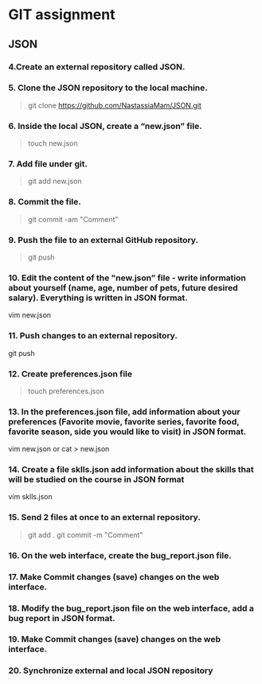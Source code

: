 # GIT assignment

## JSON

### 4.Create an external repository called JSON.
### 5. Clone the JSON repository to the local machine.
> git clone https://github.com/NastassiaMam/JSON.git
### 6. Inside the local JSON, create a “new.json” file.
> touch new.json
### 7. Add file under git.
> git add new.json
### 8. Commit the file.
> git commit -am "Comment"
### 9. Push the file to an external GitHub repository.
> git push 
### 10. Edit the content of the "new.json” file - write information about yourself (name, age, number of pets, future desired salary). Everything is written in JSON format.
vim new.json
### 11. Push changes to an external repository.
git push 
### 12. Create preferences.json file
> touch preferences.json
### 13. In the preferences.json file, add information about your preferences (Favorite movie, favorite series, favorite food, favorite season, side you would like to visit) in JSON format.
vim new.json or cat > new.json
### 14. Create a file sklls.json add information about the skills that will be studied on the course in JSON format
vim sklls.json 
### 15. Send 2 files at once to an external repository.
>git add .
>git commit -m "Comment"
### 16. On the web interface, create the bug_report.json file.
### 17. Make Commit changes (save) changes on the web interface.
### 18. Modify the bug_report.json file on the web interface, add a bug report in JSON format.
### 19. Make Commit changes (save) changes on the web interface.
### 20. Synchronize external and local JSON repository

